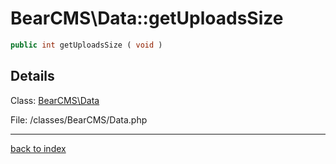 # BearCMS\Data::getUploadsSize

```php
public int getUploadsSize ( void )
```

## Details

Class: [BearCMS\Data](bearcms.data.class.md)

File: /classes/BearCMS/Data.php

---

[back to index](index.md)


